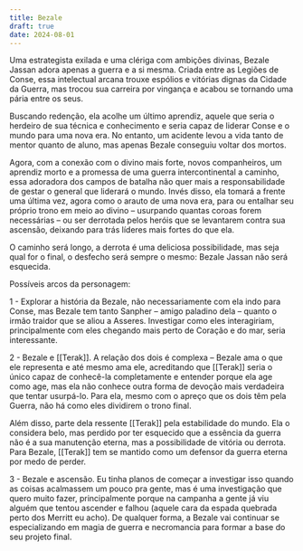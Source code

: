 ```yaml
---
title: Bezale
draft: true
date: 2024-08-01
---
```

Uma estrategista exilada e uma clériga com ambições divinas, Bezale Jassan adora apenas a guerra e a si mesma. Criada entre as Legiões de Conse, essa intelectual arcana trouxe espólios e vitórias dignas da Cidade da Guerra, mas trocou sua carreira por vingança e acabou se tornando uma pária entre os seus.

Buscando redenção, ela acolhe um último aprendiz, aquele que seria o herdeiro de sua técnica e conhecimento e seria capaz de liderar Conse e o mundo para uma nova era. No entanto, um acidente levou a vida tanto de mentor quanto de aluno, mas apenas Bezale conseguiu voltar dos mortos.

Agora, com a conexão com o divino mais forte, novos companheiros, um aprendiz morto e a promessa de uma guerra intercontinental a caminho, essa adoradora dos campos de batalha não quer mais a responsabilidade de gestar o general que liderará o mundo. Invés disso, ela tomará a frente uma última vez, agora como o arauto de uma nova era, para ou entalhar seu próprio trono em meio ao divino – usurpando quantas coroas forem necessárias – ou ser derrotada pelos heróis que se levantarem contra sua ascensão, deixando para trás líderes mais fortes do que ela.

O caminho será longo, a derrota é uma deliciosa possibilidade, mas seja qual for o final, o desfecho será sempre o mesmo: Bezale Jassan não será esquecida.



Possíveis arcos da personagem:

1 - Explorar a história da Bezale, não necessariamente com ela indo para Conse, mas Bezale tem tanto Sanpher – amigo paladino dela – quanto o irmão traidor que se aliou a Asseres. Investigar como eles interagiriam, principalmente com eles chegando mais perto de Coração e do mar, seria interessante.

2 - Bezale e [[Terak]]. A relação dos dois é complexa – Bezale ama o que ele representa e até mesmo ama ele, acreditando que [[Terak]] seria o único capaz de conhecê-la completamente e entender porque ela age como age, mas ela não conhece outra forma de devoção mais verdadeira que tentar usurpá-lo. Para ela, mesmo com o apreço que os dois têm pela Guerra, não há como eles dividirem o trono final.

Além disso, parte dela ressente [[Terak]] pela estabilidade do mundo. Ela o considera belo, mas perdido por ter esquecido que a essência da guerra não é a sua manutenção eterna, mas a possibilidade de vitória ou derrota. Para Bezale, [[Terak]] tem se mantido como um defensor da guerra eterna por medo de perder.

3 - Bezale e ascensão. Eu tinha planos de começar a investigar isso quando as coisas acalmassem um pouco pra gente, mas é uma investigação que quero muito fazer, principalmente porque na campanha a gente já viu alguém que tentou ascender e falhou (aquele cara da espada quebrada perto dos Merritt eu acho). De qualquer forma, a Bezale vai continuar se especializando em magia de guerra e necromancia para formar a base do seu projeto final.